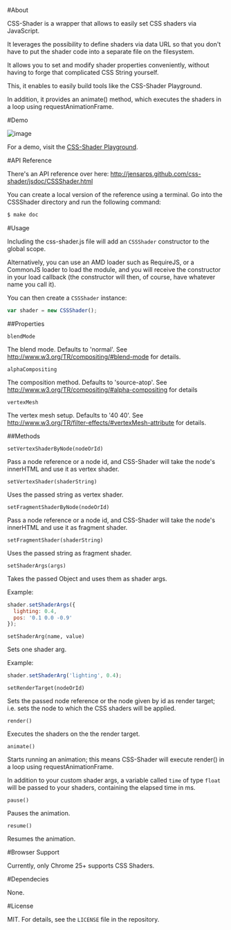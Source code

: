 #About

CSS-Shader is a wrapper that allows to easily set CSS shaders via JavaScript.

It leverages the possibility to define shaders via data URL so that you don't have to put the shader code into a separate file on the filesystem.

It allows you to set and modify shader properties conveniently, without having to forge that complicated CSS String yourself.

This, it enables to easily build tools like the CSS-Shader Playground.

In addition, it provides an animate() method, which executes the shaders in a loop using requestAnimationFrame.

#Demo

![image](https://lh3.googleusercontent.com/-Z19srh52_hU/UJqc9hiH78I/AAAAAAAAALc/80d5V6OJVao/s889/css_shader_lines.pngg)

For a demo, visit the [CSS-Shader Playground](http://jensarps.github.com/css-shader/playground/).

#API Reference

There's an API reference over here: http://jensarps.github.com/css-shader/jsdoc/CSSShader.html

You can create a local version of the reference using a terminal. Go into the
CSSShader directory and run the following command:

```bash
$ make doc
```

#Usage

Including the css-shader.js file will add an `CSSShader` constructor to the global scope.

Alternatively, you can use an AMD loader such as RequireJS, or a CommonJS loader
to load the module, and you will receive the constructor in your load callback
(the constructor will then, of course, have whatever name you call it).

You can then create a `CSSShader` instance:

~~~javascript
var shader = new CSSShader();
~~~

##Properties

`blendMode`

The blend mode. Defaults to 'normal'. See http://www.w3.org/TR/compositing/#blend-mode for details.
  
`alphaCompositing`

The composition method. Defaults to 'source-atop'. See http://www.w3.org/TR/compositing/#alpha-compositing for details

`vertexMesh`

The vertex mesh setup. Defaults to '40 40'. See http://www.w3.org/TR/filter-effects/#vertexMesh-attribute for details.

##Methods

`setVertexShaderByNode(nodeOrId)`

Pass a node reference or a node id, and CSS-Shader will take the node's innerHTML and use it as vertex shader.

`setVertexShader(shaderString)`

Uses the passed string as vertex shader.

`setFragmentShaderByNode(nodeOrId)`

Pass a node reference or a node id, and CSS-Shader will take the node's innerHTML and use it as fragment shader.

`setFragmentShader(shaderString)`

Uses the passed string as fragment shader.

`setShaderArgs(args)`

Takes the passed Object and uses them as shader args.

Example:

~~~javascript
shader.setShaderArgs({
  lighting: 0.4,
  pos: '0.1 0.0 -0.9'
});
~~~

`setShaderArg(name, value)`

Sets one shader arg.

Example:

~~~javascript
shader.setShaderArg('lighting', 0.4);
~~~

`setRenderTarget(nodeOrId)`

Sets the passed node reference or the node given by id as render target; i.e. sets the node to which the CSS shaders will be applied.

`render()`

Executes the shaders on the the render target.

`animate()`

Starts running an animation; this means CSS-Shader will execute render() in a loop using requestAnimationFrame.

In addition to your custom shader args, a variable called `time` of type `float` will be passed to your shaders, containing the elapsed time in ms.

`pause()`

Pauses the animation.

`resume()`

Resumes the animation.

#Browser Support

Currently, only Chrome 25+ supports CSS Shaders.

#Dependecies

None.

#License

MIT. For details, see the `LICENSE` file in the repository.
